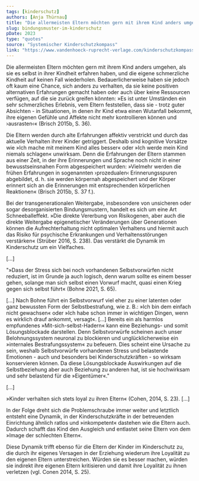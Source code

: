 ```yaml
---
tags: [kinderschutz]
authors: [Anja Thürnau]
title: "Die allermeisten Eltern möchten gern mit ihrem Kind anders umgehen"
slug: bindungsmuster-im-kinderschutz
pDate: 2023
type: "quotes"
source: "Systemischer Kinderschutzkompass"
link: "https://www.vandenhoeck-ruprecht-verlage.com/kinderschutzkompass?c=1730"
---
```


Die allermeisten Eltern möchten gern mit ihrem Kind anders umgehen, als sie es selbst in ihrer Kindheit erfahren haben, und die eigene schmerzliche Kindheit auf keinen Fall wiederholen. Bedauerlicherweise haben sie jedoch oft kaum eine Chance, sich anders zu verhalten, da sie keine positiven alternativen Erfahrungen gemacht haben oder auch über keine Ressourcen verfügen, auf die sie zurück greifen könnten: »Es ist unter Umständen ein sehr schmerzliches Erlebnis, vem Eltern feststellen, dass sie - trotz guter Absichten - in Situationen, in denen ihr Kind etwa einen Wutanfall bekommt, ihre eigenen Gefühle und Affekte nicht mehr kontrollieren können und ›ausrasten‹« (Brisch 2015b, S. 36).

Die Eltern werden durch alte Erfahrungen affektiv verstrickt und durch das aktuelle Verhalten ihrer Kinder getriggert. Deshalb sind kognitive Vorsätze wie »Ich mache mit meinem Kind alles besser« oder »Ich werde mein Kind niemals schlagen« unwirksam. Denn die Erfahrungen der Eltern stammen aus einer Zeit, in der ihre Erinnerungen und Sprache noch nicht in einer bewusstseinsnahen Form abgespeichert wurden: »Vielmehr werden die frühen Erfahrungen in sogenannten ›prozedualen‹ Erinnerungsspuren abgebildet, d. h. sie werden körpernah abgespeichert und der Körper erinnert sich an die Erinnerungen mit entsprechenden körperlichen Reaktionen« (Brisch 2015b, S. 37 f.).

Bei der transgenerationalen Weitergabe, insbesondere von unsicheren oder sogar desorganisierten Bindungsmustern, handelt es sich um eine Art Schneeballeffekt. »Die direkte Vererbung von Risikogenen, aber auch die direkte Weitergabe epigenetischer Veränderungen über Generationen können die Aufrechterhaltung nicht optimalen Verhaltens und hiermit auch das Risiko für psychische Erkrankungen und Verhaltensstörungen verstärken« (Strüber 2016, S. 238). Das verstärkt die Dynamik im Kinderschutz um ein Vielfaches.

[…]

"»Dass der Stress sich bei noch vorhandenen Selbstvorwürfen nicht reduziert, ist im Grunde ja auch logisch, denn warum sollte es einem besser gehen, solange man sich selbst einen Vorwurf macht, quasi einen Krieg gegen sich selbst führt« (Bohne 2021, S. 65).

[…] Nach Bohne führt ein Selbstvorwurf viel eher zu einer latenten oder ganz bewussten Form der Selbstbestrafung, wie z. B.: »Ich bin dem einfach nicht gewachsen« oder »Ich habe schon immer in wichtigen Dingen, wenn es wirklich drauf ankommt, versagt«. […] Bereits ein als harmlos empfundenes »Mit-sich-selbst-Hadern« kann eine Beziehungs- und somit Lösungsblockade darstellen. Denn Selbstvorwürfe scheinen auch unser Belohnungssystem neuronal zu blockieren und unglücklicherweise ein »internales Bestrafungssystem« zu befeuern. Dies scheint eine Ursache zu sein, weshalb Selbstvorwürfe vorhandenen Stress und belastende Emotionen - auch und besonders bei Kinderschutzkräften - so wirksam konservieren können. Da diese Lösungsblockade Auswirkungen auf die Selbstbeziehung aber auch Beziehung zu anderen hat, ist sie hochwirksam und sehr belastend für die »Eigentümer«."

[…]

»Kinder verhalten sich stets loyal zu ihren Eltern« (Cohen, 2014, S. 23). […] 

In der Folge dreht sich die Problemschraube immer weiter und letztlich entsteht eine Dynamik, in der Kinderschutzkräfte in der betreuenden Einrichtung ähnlich ratlos und »inkompetent« dastehen wie die Eltern auch. Dadurch schafft das Kind den Ausgleich und entlastet seine Eltern von dem »Image der schlechten Eltern«.

Diese Dynamik trifft ebenso für die Eltern der Kinder im Kinderschutz zu, die durch ihr eigenes Versagen in der Erziehung wiederum ihre Loyalität zu den eigenen Eltern unterstreichen. Würden sie es besser machen, würden sie indirekt ihre eigenen Eltern kritisieren und damit ihre Loyalität zu ihnen verletzen (vgl. Conen 2014, S. 25).